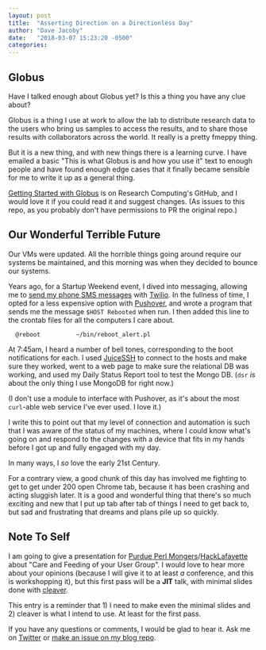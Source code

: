 ```yaml
---
layout: post
title:  "Asserting Direction on a Directionless Day"
author: "Dave Jacoby"
date:   "2018-03-07 15:23:20 -0500"
categories: 
---
```


## Globus

Have I talked enough about Globus yet? Is this a thing you have any clue about? 

Globus is a thing I use at work to allow the lab to distribute research data to the users who bring us samples to access the results, and to share those results with collaborators across the world. It really is a pretty fmeppy thing.

But it is a new thing, and with new things there is a learning curve. I have emailed a basic "This is what Globus is and how you use it" text to enough people and have found enough edge cases that it finally became sensible for me to write it up as a general thing.

[Getting Started with Globus](https://github.rcac.purdue.edu/djacoby/GlobusHelp) is on Research Computing's GitHub, and I would love it if you could read it and suggest changes. (As issues to this repo, as you probably don't have permissions to PR the original repo.)

## Our Wonderful Terrible Future

Our VMs were updated. All the horrible things going around require our systems be maintained, and this morning was when they decided to bounce our systems. 

Years ago, for a Startup Weekend event, I dived into messaging, allowing me to [send my phone SMS messages](https://github.com/jacoby/SMS-Me) with [Twilio](https://www.twilio.com/). In the fullness of time, I opted for a less expensive option with [Pushover](https://pushover.net/), and wrote a program that sends me the message `$HOST Rebooted` when run. I then added this line to the crontab files for all the computers I care about.

```
  @reboot          ~/bin/reboot_alert.pl
```

At 7:45am, I heard a number of bell tones, corresponding to the boot notifications for each. I used [JuiceSSH](https://juicessh.com/) to connect to the hosts and make sure they worked, went to a web page to make sure the relational DB was working, and used my Daily Status Report tool to test the Mongo DB. (`dsr` *is* about the only thing I use MongoDB for right now.)

(I don't use a module to interface with Pushover, as it's about the most `curl`-able web service I've ever used. I love it.)

I write this to point out that my level of connection and automation is such that I was aware of the status of my machines, where I could know what's going on and respond to the changes with a device that fits in my hands before I got up and fully engaged with my day.

In many ways, I *so* love the early 21st Century. 

For a contrary view, a good chunk of this day has involved me fighting to get to get under 200 open Chrome tab, because it has been crashing and acting sluggish later. It is a good and wonderful thing that there's so much exciting and new that I put up tab after tab of things I need to get back to, but sad and frustrating that dreams and plans pile up so quickly.

## Note To Self

I am going to give a presentation for [Purdue Perl Mongers](http://purdue.pl/)/[HackLafayette](http://hacklafayette.com/) about "Care and Feeding of your User Group". I would love to hear more about your opinions (because I will give it to at least *a* conference, and this is workshopping it), but this first pass will be a **JIT** talk, with minimal slides done with [cleaver](https://github.com/jdan/cleaver). 

This entry is a reminder that 1) I need to make even the minimal slides and 2) cleaver is what I intend to use. At least for the first pass.



If you have any questions or comments, I would be glad to hear it. Ask me on [Twitter](https://twitter.com/jacobydave) or [make an issue on my blog repo](https://github.com/jacoby/jacoby.github.io).

